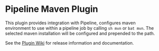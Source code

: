 # Pipeline Maven Plugin
This plugin provides integration with Pipeline, configures maven environment to use within a pipeline job by calling `sh mvn` or `bat mvn`.
The selected maven installation will be configured and prepended to the path.

See the [Plugin Wiki](https://wiki.jenkins-ci.org/display/JENKINS/Pipeline+Maven+Plugin) for release information and documentation. 
